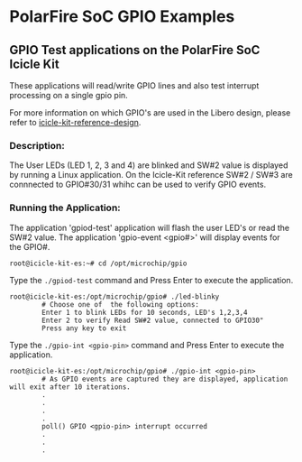 # PolarFire SoC GPIO Examples

## GPIO Test applications on the PolarFire SoC Icicle Kit

These applications will read/write GPIO lines and also test interrupt processing on a single <user selected> gpio pin.

For more information on which GPIO's are used in the Libero design, please refer to [icicle-kit-reference-design](https://github.com/polarfire-soc/icicle-kit-reference-design).

### Description:

The User LEDs (LED 1, 2, 3 and 4) are blinked and SW#2 value is displayed by running a Linux application.
On the Icicle-Kit reference SW#2 / SW#3 are connnected to GPIO#30/31 whihc can be used to verify GPIO events.

### Running the Application:

The application 'gpiod-test' application will flash the user LED's or read the SW#2 value.
The application 'gpio-event <gpio#>' will display events for the GPIO#.


```
root@icicle-kit-es:~# cd /opt/microchip/gpio
```

Type the `./gpiod-test` command and Press Enter to execute the application.

```
root@icicle-kit-es:/opt/microchip/gpio# ./led-blinky                        
        # Choose one of  the following options:
        Enter 1 to blink LEDs for 10 seconds, LED's 1,2,3,4
        Enter 2 to verify Read SW#2 value, connected to GPIO30"
        Press any key to exit
```

Type the `./gpio-int <gpio-pin>` command and Press Enter to execute the application.

```
root@icicle-kit-es:/opt/microchip/gpio# ./gpio-int <gpio-pin>                  
        # As GPIO events are captured they are displayed, application will exit after 10 iterations.
        .
        .
        .
        .
        poll() GPIO <gpio-pin> interrupt occurred
        .
        .
        .

```
